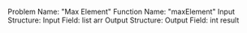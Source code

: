 Problem Name: "Max Element" 
Function Name: "maxElement"
Input Structure: 
Input Field: list<int> arr
Output Structure: 
Output Field: int result